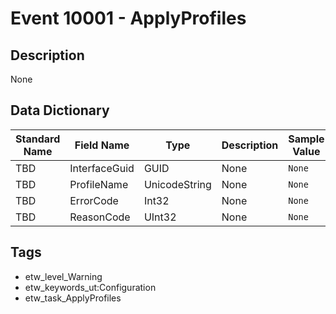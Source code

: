 # Event 10001 - ApplyProfiles

## Description
None

## Data Dictionary
|Standard Name|Field Name|Type|Description|Sample Value|
|---|---|---|---|---|
|TBD|InterfaceGuid|GUID|None|`None`|
|TBD|ProfileName|UnicodeString|None|`None`|
|TBD|ErrorCode|Int32|None|`None`|
|TBD|ReasonCode|UInt32|None|`None`|

## Tags
* etw_level_Warning
* etw_keywords_ut:Configuration
* etw_task_ApplyProfiles